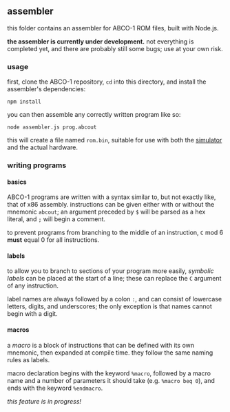 ## assembler
this folder contains an assembler for ABCO-1 ROM files, built with Node.js.

**the assembler is currently under development.** not everything is completed yet, and there are probably still some bugs; use at your own risk.

### usage
first, clone the ABCO-1 repository, `cd` into this directory, and install the assembler's dependencies:

```
npm install
```

you can then assemble any correctly written program like so:

```
node assembler.js prog.abcout
```

this will create a file named `rom.bin`, suitable for use with both the [simulator](https://github.com/sporeball/ABCO-1/tree/master/simulator) and the actual hardware.

### writing programs

#### basics
ABCO-1 programs are written with a syntax similar to, but not exactly like, that of x86 assembly. instructions can be given either with or without the mnemonic `abcout`; an argument preceded by `$` will be parsed as a hex literal, and `;` will begin a comment.

to prevent programs from branching to the middle of an instruction, `C` mod 6 **must** equal 0 for all instructions.

#### labels
to allow you to branch to sections of your program more easily, *symbolic labels* can be placed at the start of a line; these can replace the `C` argument of any instruction.

label names are always followed by a colon `:`, and can consist of lowercase letters, digits, and underscores; the only exception is that names cannot begin with a digit.

#### macros
a *macro* is a block of instructions that can be defined with its own mnemonic, then expanded at compile time. they follow the same naming rules as labels.

macro declaration begins with the keyword `%macro`, followed by a macro name and a number of parameters it should take (e.g. `%macro beq 0`), and ends with the keyword `%endmacro`.

*this feature is in progress!*
